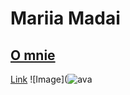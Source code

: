 # Mariia Madai
## [O mnie]()

[Link](https://www.instagram.com/mariia_mdi/)
![Image](![ava](https://user-images.githubusercontent.com/85885400/122471526-ab9f9e80-cfbf-11eb-836a-12e5477fbaf7.jpg)
